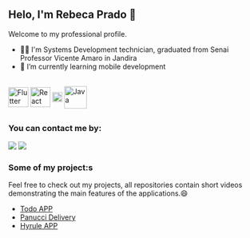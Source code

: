 
  <h2>Helo, I'm Rebeca Prado 👋 </h3>

  <p>Welcome to my professional profile.</p>

- 👨‍🎓 I'm Systems Development technician, graduated from Senai Professor Vicente Amaro in Jandira
- 🌱 I’m currently learning mobile development

<br/>

   <div >
    <img align="center" alt="Flutter" height="40"  src="https://res.cloudinary.com/nitishk72/image/upload/v1586796259/nstack_in/courses/flutter/flutter-banner.png">
    <img align="center" alt="React Native" height="40" src="https://cdn.buttercms.com/S6sfpy7OT3yBokvhGo09">
    <img align="center" alt="Kotlin" height="20"  src="https://iconape.com/wp-content/files/vo/277695/svg/kotlin-seeklogo.com.svg"> 
    <img align="center" alt="Java" height="45"  src="https://ultimateqa.com/wp-content/uploads/2020/12/Java-logo-icon-1.png">
  </div>
  
##
  <h3> You can contact me by:</h3>
  <div>
    <a href = "mailto:rebeca.prado.dev@gmail.com"><img src="https://img.shields.io/badge/-Gmail-%23333?style=for-the-badge&logo=gmail&logoColor=white" target="_blank"></a>
    <a href="https://www.linkedin.com/in/rebeca-prado-a20759212/" target="_blank"><img src="https://img.shields.io/badge/-LinkedIn-%230077B5?style=for-the-badge&logo=linkedin&logoColor=white"/> </a>
  </div>

 <h3>Some of my project:s</h3>

<p>Feel free to check out my projects, all repositories contain short videos demonstrating the main features of the applications.😄 </p>

* <a href="https://github.com/pradoRebeca/todo_app"> Todo APP <a/>
* <a href="https://github.com/pradoRebeca/pinterest_app"> Panucci Delivery <a/>
* <a href="https://github.com/pradoRebeca/clean_architecture_hyrule_app"> Hyrule APP <a/>

<!--
**rebecaparado/rebecaparado** is a ✨ _special_ ✨ repository because its `README.md` (this file) appears on your GitHub profile.

Here are some ideas to get you started:

- 🔭 I’m currently working on ...
- 🌱 I’m currently learning ...
- 👯 I’m looking to collaborate on ...
- 🤔 I’m looking for help with ...
- 💬 Ask me about ...
- 📫 How to reach me: ...
-  Pronouns: ...
-  Fun fact: ...
-->






